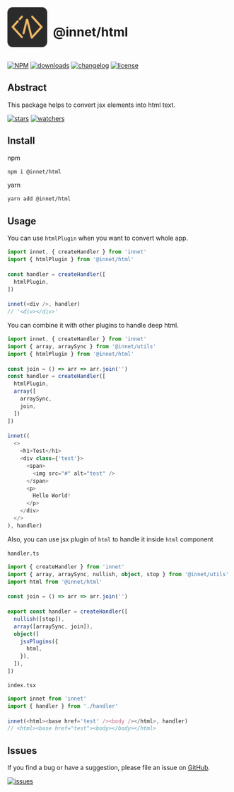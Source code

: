 <a href="https://www.npmjs.com/package/innet">
  <img src="https://raw.githubusercontent.com/d8corp/innet/main/logo.svg" align="left" width="90" height="90" alt="InnetJs logo by Mikhail Lysikov">
</a>

# &nbsp; @innet/html

&nbsp;

[![NPM](https://img.shields.io/npm/v/@innet/html.svg)](https://www.npmjs.com/package/@innet/html)
[![downloads](https://img.shields.io/npm/dm/@innet/html.svg)](https://www.npmtrends.com/@innet/html)
[![changelog](https://img.shields.io/badge/Changelog-⋮-brightgreen)](https://changelogs.xyz/@innet/html)
[![license](https://img.shields.io/npm/l/@innet/html)](https://github.com/d8corp/innet-html/blob/main/LICENSE)

## Abstract

This package helps to convert jsx elements into html text.

[![stars](https://img.shields.io/github/stars/d8corp/innet-html?style=social)](https://github.com/d8corp/innet-html/stargazers)
[![watchers](https://img.shields.io/github/watchers/d8corp/innet-html?style=social)](https://github.com/d8corp/innet-html/watchers)

## Install
npm
```bash
npm i @innet/html
```
yarn
```bash
yarn add @innet/html
```

## Usage

You can use `htmlPlugin` when you want to convert whole app.
```typescript jsx
import innet, { createHandler } from 'innet'
import { htmlPlugin } from '@innet/html'

const handler = createHandler([
  htmlPlugin,
])

innet(<div />, handler)
// '<div></div>'
```

You can combine it with other plugins to handle deep html.
```typescript jsx
import innet, { createHandler } from 'innet'
import { array, arraySync } from '@innet/utils'
import { htmlPlugin } from '@innet/html'

const join = () => arr => arr.join('')
const handler = createHandler([
  htmlPlugin,
  array([
    arraySync,
    join,
  ])
])

innet((
  <>
    <h1>Test</h1>
    <div class={'test'}>
      <span>
        <img src="#" alt="test" />
      </span>
      <p>
        Hello World!
      </p>
    </div>
  </>
), handler)
```

Also, you can use jsx plugin of `html` to handle it inside `html` component

`handler.ts`
```typescript jsx
import { createHandler } from 'innet'
import { array, arraySync, nullish, object, stop } from '@innet/utils'
import html from '@innet/html'

const join = () => arr => arr.join('')

export const handler = createHandler([
  nullish([stop]),
  array([arraySync, join]),
  object([
    jsxPlugins({
      html,
    }),
  ]),
])
```

`index.tsx`
```typescript jsx
import innet from 'innet'
import { handler } from './handler'

innet(<html><base href='test' /><body /></html>, handler)
// <html><base href="test"><body></body></html>
```

## Issues
If you find a bug or have a suggestion, please file an issue on [GitHub](https://github.com/d8corp/innet-html/issues).

[![issues](https://img.shields.io/github/issues-raw/d8corp/innet-html)](https://github.com/d8corp/innet-html/issues)
